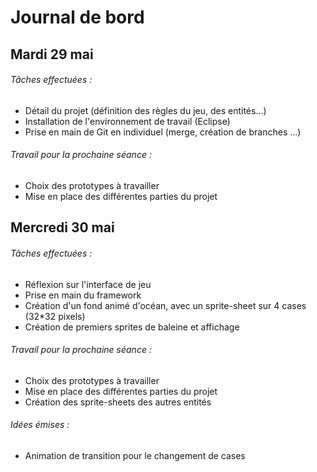 # Journal de bord

## Mardi 29 mai
###### Tâches effectuées :
  - Détail du projet (définition des règles du jeu, des entités...)
  - Installation de l'environnement de travail (Eclipse)
  - Prise en main de Git en individuel (merge, création de branches ...)
  
###### Travail pour la prochaine séance :
  - Choix des prototypes à travailler
  - Mise en place des différentes parties du projet
  
##

## Mercredi 30 mai
###### Tâches effectuées :
  - Réflexion sur l'interface de jeu
  - Prise en main du framework
  - Création d'un fond animé d'océan, avec un sprite-sheet sur 4 cases (32*32 pixels)
  - Création de premiers sprites de baleine et affichage
  
###### Travail pour la prochaine séance :
  - Choix des prototypes à travailler
  - Mise en place des différentes parties du projet
  - Création des sprite-sheets des autres entités

###### Idées émises :
  - Animation de transition pour le changement de cases
  
##
